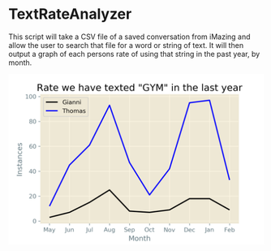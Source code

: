 # TextRateAnalyzer
 
This script will take a CSV file of a saved conversation from iMazing and allow the user to search that file for a word or string of text. It will then output a graph of each persons rate of using that string in the past year, by month.

![Image description](result.png)
